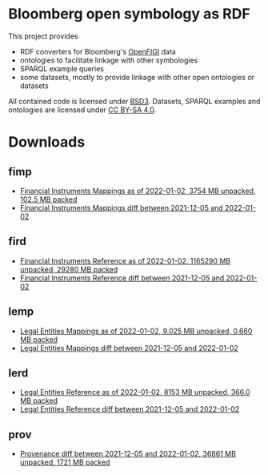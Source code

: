 Bloomberg open symbology as RDF
===============================

This project provides

- RDF converters for Bloomberg's [OpenFIGI][1] data
- ontologies to facilitate linkage with other symbologies
- SPARQL example queries
- some datasets, mostly to provide linkage with other open ontologies or datasets

All contained code is licensed under [BSD3][2].  Datasets, SPARQL examples and
ontologies are licensed under [CC BY-SA 4.0][3].


Downloads
=========

fimp
----

- [Financial Instruments Mappings as of 2022-01-02, 3754 MB unpacked, 102.5 MB packed](https://yadi.sk/d/YT6yO0tMxE8PQg)
- [Financial Instruments Mappings diff between 2021-12-05 and 2022-01-02](https://yadi.sk/d/gHCQQcCYpx36zw)

fird
----

- [Financial Instruments Reference as of 2022-01-02, 1165290 MB unpacked, 29280 MB packed](https://yadi.sk/d/bG8t_k9-PvcqcQ)
- [Financial Instruments Reference diff between 2021-12-05 and 2022-01-02](https://yadi.sk/d/IKK3Yw6CcxKzGw)

lemp
----

- [Legal Entities Mappings as of 2022-01-02, 9.025 MB unpacked, 0.660 MB packed](https://yadi.sk/d/1FA3rkq0fJZgBQ)
- [Legal Entities Mappings diff between 2021-12-05 and 2022-01-02](https://yadi.sk/d/p2JuXtp1bMJjQg)

lerd
----

- [Legal Entities Reference as of 2022-01-02, 8153 MB unpacked, 366.0 MB packed](https://yadi.sk/d/kvxNGiRW4pYJ7w)
- [Legal Entities Reference diff between 2021-12-05 and 2022-01-02](https://yadi.sk/d/LIVV0NxKgj8b2Q)

prov
----
- [Provenance diff between 2021-12-05 and 2022-01-02, 36861 MB unpacked, 1721 MB packed](https://yadi.sk/d/NibfXEwlheZ-WQ)


  [1]: http://openfigi.com/
  [2]: http://opensource.org/licenses/BSD-3-Clause
  [3]: http://creativecommons.org/licenses/by-sa/4.0/
  [4]: http://datahub.io/dataset/figi
